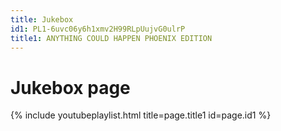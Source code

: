 ```yaml
---
title: Jukebox
id1: PL1-6uvc06y6h1xmv2H99RLpUujvG0ulrP
title1: ANYTHING COULD HAPPEN PHOENIX EDITION
---
```

# Jukebox page

{% include youtubeplaylist.html title=page.title1 id=page.id1 %}
